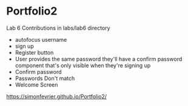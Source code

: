 # Portfolio2
Lab 6 Contributions in labs/lab6 directory
- autofocus username
- sign up
- Register button
- User provides the same password they'll have a confirm password component that's only visible when they're signing up
- Confirm password
- Passwords Don't match
- Welcome Screen

https://simonfevrier.github.io/Portfolio2/